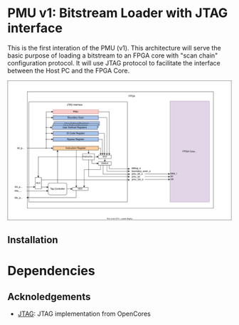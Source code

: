 # PMU v1: Bitstream Loader with JTAG interface

This is the first interation of the PMU (v1). This architecture will serve the basic purpose of loading a bitstream to an FPGA core with "scan chain" configuration protocol. It will use JTAG protocol to facilitate the interface between the Host PC and the FPGA Core.

<p>
  <img src="/docs/figures/PMUv1.drawio.svg">
</p>

## Installation

# Dependencies

## Acknoledgements
- [JTAG](https://github.com/freecores/jtag): JTAG implementation from OpenCores
